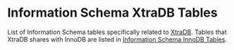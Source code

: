 
# Information Schema XtraDB Tables

List of Information Schema tables specifically related to [XtraDB](../../../../../../../storage-engines/innodb/README.md). Tables that XtraDB shares with InnoDB are listed in [Information Schema InnoDB Tables](../information-schema-innodb-tables/README.md).

